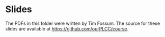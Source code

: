 # Slides

The PDFs in this folder were written by Tim Fossum. The source for these
slides are available at https://github.com/ourPLCC/course.
